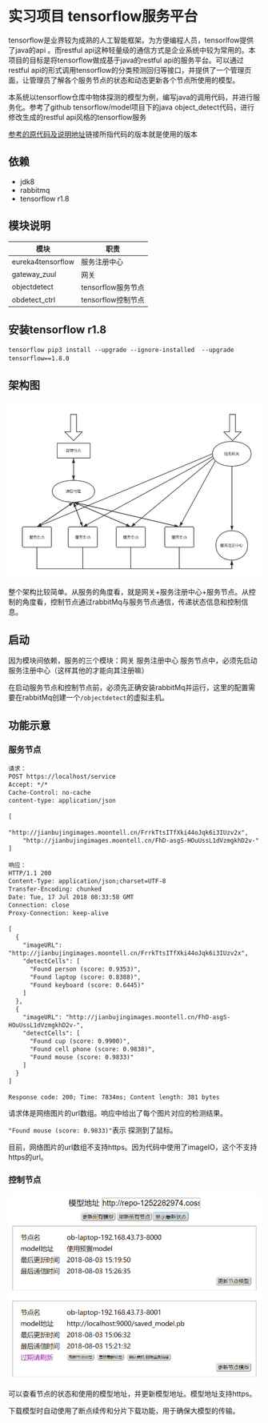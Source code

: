 # 实习项目 tensorflow服务平台

tensorflow是业界较为成熟的人工智能框架。为方便编程人员，tensorlfow提供了java的api
。而restful api这种轻量级的通信方式是企业系统中较为常用的。本项目的目标是将tensorflow做成基于java的restful
 api的服务平台。可以通过restful api的形式调用tensorflow的分类预测回归等接口，并提供了一个管理页面，让管理员了解各个服务节点的状态和动态更新各个节点所使用的模型。

本系统以tensorflow仓库中物体探测的模型为例，编写java的调用代码，并进行服务化。参考了github tensorflow/model项目下的java object_detect代码，进行修改生成的restful api风格的tensorflow服务

[参考的原代码及说明地址](https://github.com/tensorflow/models/tree/de2842408a1790a56718c293e01e0d555fa84035/samples/languages/java/object_detection)链接所指代码的版本就是使用的版本
## 依赖

- jdk8
- rabbitmq
- tensorflow r1.8

## 模块说明

|模块|职责|
|-----|-----|
|eureka4tensorflow|服务注册中心|
|gateway_zuul|网关|
|objectdetect|tensorflow服务节点|
|obdetect_ctrl|tensorflow控制节点|

## 安装tensorflow r1.8

`tensorflow pip3 install --upgrade --ignore-installed  --upgrade tensorflow==1.8.0`

## 架构图

![架构图](structure.png)

整个架构比较简单。从服务的角度看，就是网关+服务注册中心+服务节点。从控制的角度看，控制节点通过rabbitMq与服务节点通信，传递状态信息和控制信息。

## 启动

因为模块间依赖，服务的三个模块：网关 服务注册中心 服务节点中，必须先启动服务注册中心（这样其他的才能向其注册嘛）

在启动服务节点和控制节点前，必须先正确安装rabbitMq并运行，这里的配置需要在rabbitMq创建一个`/objectdetect`的虚拟主机。

## 功能示意

### 服务节点

```
请求：
POST https://localhost/service
Accept: */*
Cache-Control: no-cache
content-type: application/json

[
    "http://jianbujingimages.moontell.cn/FrrkTtsITfXki44oJqk6i3IUzv2x",
    "http://jianbujingimages.moontell.cn/FhD-asgS-HOuUssL1dVzmgkhD2v-"
]

响应：
HTTP/1.1 200 
Content-Type: application/json;charset=UTF-8
Transfer-Encoding: chunked
Date: Tue, 17 Jul 2018 08:33:58 GMT
Connection: close
Proxy-Connection: keep-alive

[
  {
    "imageURL": "http://jianbujingimages.moontell.cn/FrrkTtsITfXki44oJqk6i3IUzv2x",
    "detectCells": [
      "Found person (score: 0.9353)",
      "Found laptop (score: 0.8388)",
      "Found keyboard (score: 0.6445)"
    ]
  },
  {
    "imageURL": "http://jianbujingimages.moontell.cn/FhD-asgS-HOuUssL1dVzmgkhD2v-",
    "detectCells": [
      "Found cup (score: 0.9900)",
      "Found cell phone (score: 0.9838)",
      "Found mouse (score: 0.9833)"
    ]
  }
]

Response code: 200; Time: 7834ms; Content length: 381 bytes
```

请求体是网络图片的url数组。响应中给出了每个图片对应的检测结果。

`"Found mouse (score: 0.9833)"`表示 探测到了鼠标。

目前，网络图片的url数组不支持https。因为代码中使用了imageIO，这个不支持https的url。

### 控制节点

![控制节点](ctrl.png)

可以查看节点的状态和使用的模型地址，并更新模型地址。模型地址支持https。

下载模型时自动使用了断点续传和分片下载功能，用于确保大模型的传输。
